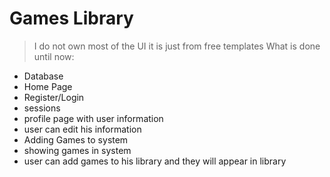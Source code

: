 # Games Library
> I do not own most of the UI it is just from free templates
What is done until now:
- Database
- Home Page
- Register/Login
- sessions
- profile page with user information
- user can edit his information
- Adding Games to system
- showing games in system
- user can add games to his library and they will appear in library
